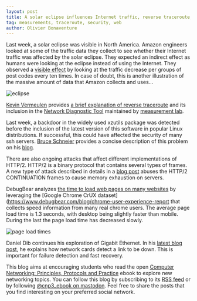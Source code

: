 ```yaml
---
layout: post
title: A solar eclipse influences Internet traffic, reverse traceroute,  xzutils backdoor, page load times, http/2 attacks using continuation frames, Gigabit Ethernet links going down
tag: measurements, traceroute, security, web
author: Olivier Bonaventure
---
```


Last week, a solar eclipse was visible in North America. Amazon engineers looked at some of the traffic data they collect to see whether their Internet traffic was affected by the solar eclipse. They expected an indirect effect as humans were looking at the eclipse instead of using the Internet. They observed a [visible effect](https://www.amazon.science/blog/using-amazon-web-traffic-to-track-the-eclipse) by looking at the traffic decrease per groups of post codes every ten times. In case of doubt, this is another illustration of the massive amount of data that Amazon collects and uses...

![eclipse]({{site.baseurl}}/images/eclipse-amazon.png)

[Kevin Vermeulen](https://kvermeul.github.io) provides [a brief explanation of reverse traceroute](https://pulse.internetsociety.org/blog/reverse-traceroutes-help-troubleshoot-improve-visibility-of-internets-health) and its inclusion in the [Network Diagnostic Tool](https://www.measurementlab.net/tests/ndt/) maintained by [measurement lab](https://www.measurementlab.net). 

Last week, a backdoor in the widely used xzutils package was detected before the inclusion of the latest version of this software in popular Linux distributions. If successful, this could have affected the security of many ssh servers. [Bruce Schneier](https://www.schneier.com/) provides a concise description of this problem on his [blog](https://www.schneier.com/blog/archives/2024/04/backdoor-in-xz-utils-that-almost-happened.html). 

There are also ongoing attacks that affect different implementations of HTTP/2. HTTP/2 is a binary protocol that contains several types of frames. A new type of attack described in details in a [blog post](https://nowotarski.info/http2-continuation-flood-technical-details/) abuses the HTTP/2 CONTINUATION frames to cause memory exhaustion on servers.

DebugBear analyzes [the time to load web pages on many websites](https://www.debugbear.com/blog/page-speed-2024) by leveraging the [Google Chrome CrUX dataset](https://www.debugbear.com/blog/chrome-user-experience-report that collects speed information from many real chrome users. The average page load time is 1.3 seconds, with desktop being slightly faster than mobile. During the last the page load time has decreased slowly.

![page load times]({{site.baseurl}}/images/debugbear-plt.png)


Daniel Dib continues his exploration of Gigabit Ethernet. In his [latest blog post](https://lostintransit.se/2024/04/10/1000base-t-part-4-link-down-detection/?doing_wp_cron=1713273138.0107200145721435546875), he explains how network cards detect a link to be down. This is important for failure detection and fast recovery.


This blog aims at encouraging students who read the open [Computer Networking: Principles, Protocols and Practice](https://www.computer-networking.info) ebook to explore new networking topics. You can follow this blog by subscribing to its [RSS feed](http://blog.computer-networking.info/feed.xml) or by following [@cnp3_ebook on mastodon](https://mastodon.acm.org/@cnp3_ebook). Feel free to share the posts that you find interesting on your preferred social network.